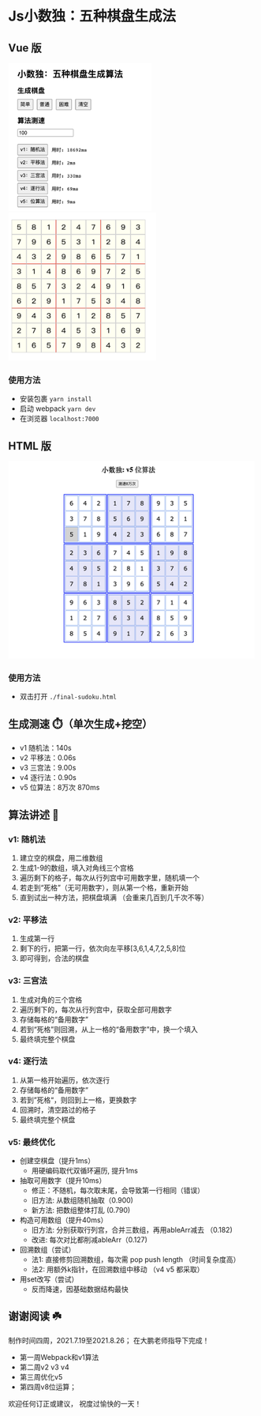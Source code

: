 # Js小数独：五种棋盘生成法
## Vue 版
<p float="left">
  <img src="/src/assets/screen-3.png" width="290" height="300" />
  <img src="/src/assets/screen-4.png" width="300" height="300"/> 
</p>

### 使用方法

- 安装包裹 `yarn install`  
- 启动 webpack `yarn dev`   
- 在浏览器 `localhost:7000`  

## HTML 版  
<img src="/src/assets/screen-html.png" width="500" height="400"/> 

### 使用方法
- 双击打开 `./final-sudoku.html`


## 生成测速 ⏱️（单次生成+挖空）
- v1 随机法：140s
- v2 平移法：0.06s
- v3 三宫法：9.00s
- v4 逐行法：0.90s
- v5 位算法：8万次 870ms

## 算法讲述 🧮
### v1: 随机法
1. 建立空的棋盘，用二维数组
2. 生成1-9的数组，填入对角线三个宫格
3. 遍历剩下的格子，每次从行列宫中可用数字里，随机填一个
4. 若走到“死格”（无可用数字），则从第一个格，重新开始
5. 直到试出一种方法，把棋盘填满 （会重来几百到几千次不等）

### v2: 平移法
1. 生成第一行
2. 剩下的行，把第一行，依次向左平移[3,6,1,4,7,2,5,8]位
3. 即可得到，合法的棋盘

### v3: 三宫法
1. 生成对角的三个宫格
2. 遍历剩下的，每次从行列宫中，获取全部可用数字
3. 存储每格的“备用数字”
4. 若到“死格”则回溯，从上一格的“备用数字”中，换一个填入
5. 最终填完整个棋盘

### v4: 逐行法
1. 从第一格开始遍历，依次逐行
2. 存储每格的“备用数字”
3. 若到”死格“，则回到上一格，更换数字
4. 回溯时，清空路过的格子
5. 最终填完整个棋盘

### v5: 最终优化
- 创建空棋盘（提升1ms）
  - 用硬编码取代双循环遍历, 提升1ms
- 抽取可用数字（提升10ms）
  - 修正：不随机，每次取末尾，会导致第一行相同（错误）
  - 旧方法: 从数组随机抽取（0.900)
  - 新方法: 把数组整体打乱 (0.790) 
- 构造可用数组（提升40ms）
  - 旧方法: 分别获取行列宫，合并三数组，再用ableArr减去 （0.182)
  - 改进: 每次对比都削减ableArr（0.127)
- 回溯数组（尝试）
  - 法1: 直接修剪回溯数组，每次需 pop push length （时间复杂度高）
  - 法2: 用额外k指针，在回溯数组中移动 （v4 v5 都采取）
- 用set改写（尝试）
  - 反而降速，因基础数据结构最快


## 谢谢阅读 ☘️
制作时间四周，2021.7.19至2021.8.26；
在大鹏老师指导下完成！
- 第一周Webpack和v1算法
- 第二周v2 v3 v4
- 第三周优化v5
- 第四周v8位运算； 

欢迎任何订正或建议，
祝度过愉快的一天！  


